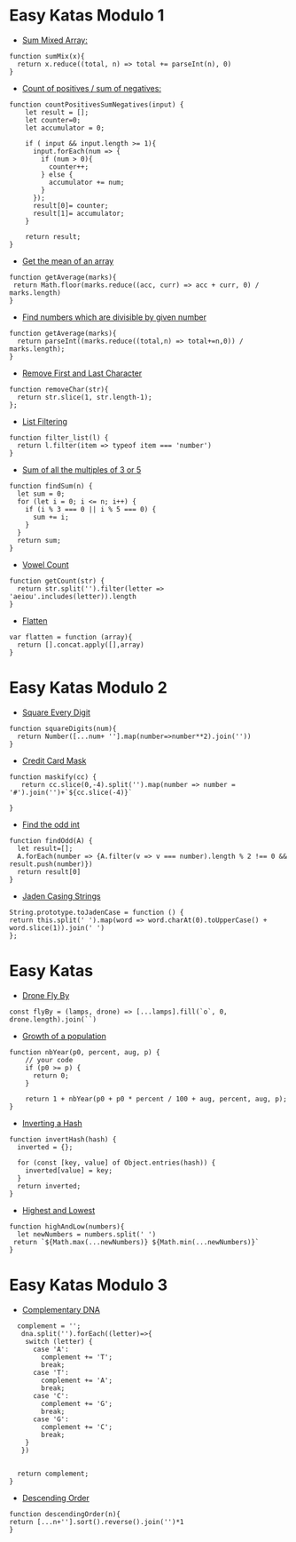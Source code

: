 # Easy Katas Modulo 1

- [Sum Mixed Array: ](https://www.codewars.com/kata/57eaeb9578748ff92a000009)
```
function sumMix(x){
  return x.reduce((total, n) => total += parseInt(n), 0)
}
```

- [Count of positives / sum of negatives: ](https://www.codewars.com/kata/576bb71bbbcf0951d5000044)
```
function countPositivesSumNegatives(input) {
    let result = [];
    let counter=0;
    let accumulator = 0;
    
    if ( input && input.length >= 1){
      input.forEach(num => {
        if (num > 0){
          counter++;
        } else {
          accumulator += num;
        }
      });
      result[0]= counter;
      result[1]= accumulator;
    }
    
    return result;
}
```

- [Get the mean of an array](https://www.codewars.com/kata/563e320cee5dddcf77000158)
```
function getAverage(marks){
 return Math.floor(marks.reduce((acc, curr) => acc + curr, 0) / marks.length)
}
```

- [Find numbers which are divisible by given number](https://www.codewars.com/kata/55edaba99da3a9c84000003b)
```
function getAverage(marks){
  return parseInt((marks.reduce((total,n) => total+=n,0)) / marks.length);
}
```


- [Remove First and Last Character](https://www.codewars.com/kata/56bc28ad5bdaeb48760009b0)
```
function removeChar(str){
  return str.slice(1, str.length-1);
};
```

- [List Filtering](https://www.codewars.com/kata/list-filtering/javascript)

```
function filter_list(l) {
  return l.filter(item => typeof item === 'number')
}
```

- [Sum of all the multiples of 3 or 5](https://www.codewars.com/kata/sum-of-all-the-multiples-of-3-or-5/javascript)

```
function findSum(n) {
  let sum = 0;
  for (let i = 0; i <= n; i++) {
    if (i % 3 === 0 || i % 5 === 0) {
      sum += i;
    }
  }
  return sum;
}
```

- [Vowel Count](https://www.codewars.com/kata/vowel-count)

```
function getCount(str) {
  return str.split('').filter(letter => 'aeiou'.includes(letter)).length
}
```

- [Flatten](https://www.codewars.com/kata/flatten-1/javascript)

```
var flatten = function (array){
  return [].concat.apply([],array)
}
```

# Easy Katas Modulo 2

- [Square Every Digit](https://www.codewars.com/kata/square-every-digit/train/javascript)

```
function squareDigits(num){
  return Number([...num+ ''].map(number=>number**2).join(''))
}
```

- [Credit Card Mask](https://www.codewars.com/kata/credit-card-mask/train/javascript)

```
function maskify(cc) {
   return cc.slice(0,-4).split('').map(number => number = '#').join('')+`${cc.slice(-4)}`

}

```

- [Find the odd int](https://www.codewars.com/kata/find-the-odd-int/train/javascript)

```
function findOdd(A) {
  let result=[];
  A.forEach(number => {A.filter(v => v === number).length % 2 !== 0 && result.push(number)})
  return result[0]
}
```

- [Jaden Casing Strings](https://www.codewars.com/kata/jaden-casing-strings/train/javascript)

```
String.prototype.toJadenCase = function () {
return this.split(' ').map(word => word.charAt(0).toUpperCase() + word.slice(1)).join(' ')
};

```

# Easy Katas

- [Drone Fly By](https://www.codewars.com/kata/drone-fly-by)

```
const flyBy = (lamps, drone) => [...lamps].fill(`o`, 0, drone.length).join(``)
```

- [Growth of a population](https://www.codewars.com/kata/growth-of-a-population)

```
function nbYear(p0, percent, aug, p) {
    // your code
    if (p0 >= p) {
      return 0;
    }

    return 1 + nbYear(p0 + p0 * percent / 100 + aug, percent, aug, p);
}
```

- [Inverting a Hash](https://www.codewars.com/kata/inverting-a-hash/javascript)

```
function invertHash(hash) {
  inverted = {};

  for (const [key, value] of Object.entries(hash)) {
    inverted[value] = key;
  }
  return inverted;
}
```

- [Highest and Lowest](https://www.codewars.com/kata/highest-and-lowest/javascript)

```
function highAndLow(numbers){
  let newNumbers = numbers.split(' ')
 return `${Math.max(...newNumbers)} ${Math.min(...newNumbers)}`
}
```

# Easy Katas Modulo 3

- [Complementary DNA](https://www.codewars.com/kata/complementary-dna/javascript)

```function DNAStrand(dna) {
  complement = '';
   dna.split('').forEach((letter)=>{
    switch (letter) {
      case 'A':
        complement += 'T';
        break;
      case 'T':
        complement += 'A';
        break;
      case 'C':
        complement += 'G';
        break;
      case 'G':
        complement += 'C';
        break;
    }
   })


  return complement;
}
```

- [Descending Order](https://www.codewars.com/kata/descending-order/train/javascript)

```
function descendingOrder(n){
return [...n+''].sort().reverse().join('')*1
}
```
